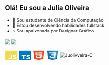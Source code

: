 ## Olá! Eu sou a Julia Oliveira

- 🔭 Sou estudante de Ciência da Computação
- 🌱 Estou desenvolvendo habilidades fullstack 
- ⚡ Sou apaixonada por Designer Gráfico

<div>
  <img height="180em" src="https://github-readme-stats.vercel.app/api?username=juolivveira&show_icons=true&theme=tokyonight"/> 
   <img height="180em" src="https://github-readme-stats.vercel.app/api/top-langs/?username=juolivveira&layout=compact&theme=tokyonight"/> 
</div>

<div style="display: inline_block"><br>
  <img align="center" alt="Juolivveira-Js" height="30" width="40" src="https://raw.githubusercontent.com/devicons/devicon/master/icons/javascript/javascript-plain.svg">
  <img align="center" alt="Juolivveira-Ts" height="30" width="40" src="https://raw.githubusercontent.com/devicons/devicon/master/icons/typescript/typescript-plain.svg">
  <img align="center" alt="Juolivveira-HTML" height="30" width="40" src="https://raw.githubusercontent.com/devicons/devicon/master/icons/html5/html5-original.svg">
  <img align="center" alt="Juolivveira-CSS" height="30" width="40" src="https://raw.githubusercontent.com/devicons/devicon/master/icons/css3/css3-original.svg">
  <img align="center" alt="Juolivveira-C" height="30" width="40" src="https://cdn.jsdelivr.net/gh/devicons/devicon@latest/icons/nodejs/nodejs-original.svg">
</div>

  ##
  
